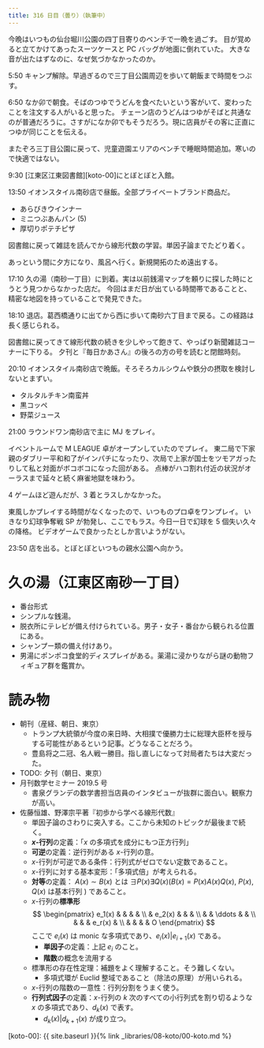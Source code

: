 ```yaml
---
title: 316 日目（曇り）（執筆中）
---
```


今晩はいつもの仙台堀川公園の四丁目寄りのベンチで一晩を過ごす。
目が覚めると立てかけてあったスーツケースと PC バッグが地面に倒れていた。
大きな音が出たはずなのに、なぜ気づかなかったのか。

5:50 キャンプ解除。早過ぎるので三丁目公園周辺を歩いて朝飯まで時間をつぶす。

6:50 なか卯で朝食。そばのつゆでうどんを食べたいという客がいて、変わったことを注文する人がいると思った。
チェーン店のうどんはつゆがそばと共通なのが普通だろうに。さすがになか卯でもそうだろう。現に店員がその客に正直につゆが同じことを伝える。

またぞろ三丁目公園に戻って、児童遊園エリアのベンチで睡眠時間追加。寒いので快適ではない。

9:30 [江東区江東図書館][koto-00]にとぼとぼと入館。

13:50 イオンスタイル南砂店で昼飯。全部プライベートブランド商品だ。
* あらびきウインナー
* ミニつぶあんパン (5)
* 厚切りポテチピザ

図書館に戻って雑誌を読んでから線形代数の学習。単因子論までたどり着く。

あっという間に夕方になり、風呂へ行く。新規開拓のため遠出する。

17:10 久の湯（南砂一丁目）に到着。実は以前銭湯マップを頼りに探した時にとうとう見つからなかった店だ。
今回はまだ日が出ている時間帯であることと、精密な地図を持っていることで発見できた。

18:10 退店。葛西橋通りに出てから西に歩いて南砂六丁目まで戻る。この経路は長く感じられる。

図書館に戻ってきて線形代数の続きを少しやって飽きて、やっぱり新聞雑誌コーナーに下りる。
夕刊と『毎日かあさん』の後ろの方の号を読むと閉館時刻。

20:10 イオンスタイル南砂店で晩飯。そろそろカルシウムや鉄分の摂取を検討しないとまずい。
* タルタルチキン南蛮丼
* 黒コッペ
* 野菜ジュース

21:00 ラウンドワン南砂店で主に MJ をプレイ。

イベントルームで M LEAGUE 卓がオープンしていたのでプレイ。
東二局で下家親のダブリー平和和了がインパチになったり、次局で上家が国士をツモアガったりして私と対面がボコボコになった回がある。
点棒がハコ割れ付近の状況がオーラスまで延々と続く麻雀地獄を味わう。

4 ゲームほど遊んだが、3 着とラスしかなかった。

東風しかプレイする時間がなくなったので、いつものプロ卓をワンプレイ。
いきなり幻球争奪戦 SP が勃発し、ここでもラス。今日一日で幻球を 5 個失い久々の降格。
ビデオゲームで良かったとしか言いようがない。

23:50 店を出る。とぼとぼといつもの親水公園へ向かう。

# 久の湯（江東区南砂一丁目）

* 番台形式
* シンプルな銭湯。
* 脱衣所にテレビが備え付けられている。男子・女子・番台から観られる位置にある。
* シャンプー類の備え付けあり。
* 男湯にポンポコ食堂的ディスプレイがある。薬湯に浸かりながら謎の動物フィギュア群を鑑賞か。

# 読み物

* 朝刊（産経、朝日、東京）
  * トランプ大統領が今度の来日時、大相撲で優勝力士に総理大臣杯を授与する可能性があるという記事。どうなることだろう。
  * 豊島将之二冠、名人戦一勝目。指し直しになって対局者たちは大変だった。
* TODO: 夕刊（朝日、東京）
* 月刊数学セミナー 2019.5 号
  * 書泉グランデの数学書担当店員のインタビューが抜群に面白い。観察力が高い。
* 佐藤恒雄、野澤宗平著『初歩から学べる線形代数』
  * 単因子論のさわりに突入する。ここから未知のトピックが最後まで続く。
  * **$x$-行列**の定義：「$x$ の多項式を成分にもつ正方行列」
  * **可逆**の定義：逆行列がある $x$-行列の意。
  * $x$-行列が可逆である条件：行列式がゼロでない定数であること。
  * $x$-行列に対する基本変形：「多項式倍」が考えられる。
  * **対等**の定義：
    $A(x) \sim B(x)$ とは $\exists{P(x)}\exists{Q(x)} (B(x) = P(x)A(x)Q(x),$ $P(x), Q(x)$ は基本行列 $)$ であること。
  * $x$-行列の**標準形**
    $$
    \begin{pmatrix}
    e_1(x) &        &        &        &   \\
           & e_2(x) &        &        &   \\
           &        & \ddots &        &   \\
           &        &        & e_r(x) &   \\
           &        &        &        & O
    \end{pmatrix}
    $$
    ここで $e_i(x)$ は monic な多項式であり、$e_i(x) | e_{i + 1}(x)$ である。
    * **単因子**の定義：上記 $e_i$ のこと。
    * **階数**の概念を流用する
  * 標準形の存在性定理：補題をよく理解すること。そう難しくない。
    * 多項式環が Euclid 整域であること（除法の原理）が用いられる。
  * $x$-行列の階数の一意性：行列分割をうまく使う。
  * **行列式因子**の定義：$x$-行列の $k$ 次のすべての小行列式を割り切るような $x$ の多項式であり、$d_k(x)$ で表す。
    * $d_k(x) | d_{k+1}(x)$ が成り立つ。

[koto-00]: {{ site.baseurl }}{% link _libraries/08-koto/00-koto.md %}
